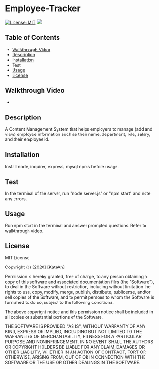 # Employee-Tracker
[![License: MIT](https://img.shields.io/badge/License-MIT-yellow.svg)](https://opensource.org/licenses/MIT)
![](https://i.gyazo.com/f7f8c8bc54b2816571724f1d35b533ea.png)

## Table of Contents
  - [Walkthrough Video](#walkthrough-video)
  - [Description](#description)
  - [Installation](#installation)
  - [Test](#test)
  - [Usage](#usage)
  - [License](#license)


## Walkthrough Video
- 

## Description
A Content Management System that helps employers to manage (add and view) employee information such as their name, department, role, salary, and their employee id. 

## Installation 
Install node, inquirer, express, mysql npms before usage. 

## Test 
In the terminal of the server, run "node server.js" or "npm start" and note any errors.

## Usage
Run npm start in the terminal and answer prompted questions. Refer to walkthrough video.

## License
MIT License

Copyright (c) [2020] [KateAn]

Permission is hereby granted, free of charge, to any person obtaining a copy
of this software and associated documentation files (the "Software"), to deal
in the Software without restriction, including without limitation the rights
to use, copy, modify, merge, publish, distribute, sublicense, and/or sell
copies of the Software, and to permit persons to whom the Software is
furnished to do so, subject to the following conditions:

The above copyright notice and this permission notice shall be included in all
copies or substantial portions of the Software.

THE SOFTWARE IS PROVIDED "AS IS", WITHOUT WARRANTY OF ANY KIND, EXPRESS OR
IMPLIED, INCLUDING BUT NOT LIMITED TO THE WARRANTIES OF MERCHANTABILITY,
FITNESS FOR A PARTICULAR PURPOSE AND NONINFRINGEMENT. IN NO EVENT SHALL THE
AUTHORS OR COPYRIGHT HOLDERS BE LIABLE FOR ANY CLAIM, DAMAGES OR OTHER
LIABILITY, WHETHER IN AN ACTION OF CONTRACT, TORT OR OTHERWISE, ARISING FROM,
OUT OF OR IN CONNECTION WITH THE SOFTWARE OR THE USE OR OTHER DEALINGS IN THE
SOFTWARE.